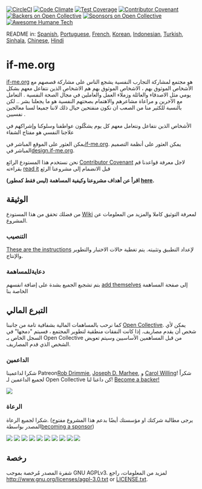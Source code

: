 [![CircleCI](https://circleci.com/gh/ifmeorg/ifme/tree/main.svg?style=svg)](https://circleci.com/gh/ifmeorg/ifme/tree/main)
[![Code Climate](https://codeclimate.com/github/ifmeorg/ifme/badges/gpa.svg)](https://codeclimate.com/github/ifmeorg/ifme)
[![Test Coverage](https://api.codeclimate.com/v1/badges/f9444a4d4116720518fe/test_coverage)](https://codeclimate.com/github/ifmeorg/ifme/test_coverage)
[![Contributor Covenant](https://img.shields.io/badge/Contributor%20Covenant-v2.1%20adopted-ff69b4.svg)](code_of_conduct.md)
[![Backers on Open Collective](https://opencollective.com/ifme/backers/badge.svg)](#backers)
[![Sponsors on Open Collective](https://opencollective.com/ifme/sponsors/badge.svg)](#sponsors)
[![Awesome Humane Tech](https://raw.githubusercontent.com/humanetech-community/awesome-humane-tech/main/humane-tech-badge.svg?sanitize=true)](https://github.com/humanetech-community/awesome-humane-tech)

README in: [Spanish](https://github.com/ifmeorg/ifme/blob/main/README-ES.md), [Portuguese](https://github.com/ifmeorg/ifme/blob/main/README-PT.md), [French](https://github.com/ifmeorg/ifme/blob/main/README-FR.md), [Korean](https://github.com/ifmeorg/ifme/blob/main/README-KO.md), [Indonesian](https://github.com/ifmeorg/ifme/blob/main/README-ID.md), [Turkish](https://github.com/ifmeorg/ifme/blob/main/README-TR.md), [Sinhala](https://github.com/ifmeorg/ifme/blob/main/README-LK.md), [Chinese](https://github.com/ifmeorg/ifme/blob/main/README-CN.md), 
[Hindi](https://github.com/ifmeorg/ifme/blob/main/README-HI.md)

# if-me.org

[if-me.org](https://www.if-me.org/)   هو مجتمع  لمشاركة التجارب النفسية 
يشجع الناس على مشاركة  قصصهم مع الأشخاص الموثوق بهم ، 
الاشخاص الموثوق بهم هم  الاشخاص الذين نتفاعل معهم بشكل يومي  مثل الاصدقاء والعائلة وزملاء العمل والعاملين في مجال الصحة النفسية .
التعامل  مع الآخرين  و مراعاة مشاعرهم والاهتمام بصحتهم النفسية  هو ما يجعلنا بشر  .. لكن بالنسبة للكثير منا  من الصعب  ان نكون منفتحين حيال ذلك
لاننا جميعا  لسنا معالجين نفسيين .


 الأشخاص الذين نتفاعل  ونتعامل معهم كل يوم يشكّلون  عواطفنا وسلوكنا  وإشراكهم في علاجنا النفسي هو مفتاج الشفاء


يمكن العثور على الموقع المباشر في[if-me.org](https://www.if-me.org/). يمكن العثور على أنظمة التصميم المباشر في[design.if-me.org](http://design.if-me.org/).

نحن نستخدم هذا المستودع الرائع [Contributor Covenant](http://contributor-covenant.org) لاجل معرفة قواعدنا  قم بقراءته
[read it](https://github.com/ifmeorg/ifme/blob/main/code_of_conduct.md)
قبل الانضمام إلى مشروعنا الرئع

**اقرأ عن أهداف مشروعنا وكيفية المساهمة (ليس فقط كمطور) [here](https://github.com/ifmeorg/ifme/blob/main/CONTRIBUTING.md).**

## الوثيقة

من فضلك تحقق من هذا المستودع [Wiki](https://github.com/ifmeorg/ifme/wiki) لمعرفة التوثيق كاملا والمزيد من المعلومات عن المشروع.

### التنصيب

[These are the instructions](https://github.com/ifmeorg/ifme/wiki/Installation) لإعداد التطبيق وتثبيته. يتم تغطية حالات الاختبار والتطوير والإنتاج.

### دعايةللمساهمة
بتم تشجبع الجميع بشدة على إضافة انفسهم [add themselves](https://github.com/ifmeorg/ifme/wiki/Contributor-Blurb)
إلى صفحة المساهمة الخاصة بنا

## التبرع المالي

كما نرحب بالمساهمات المالية بشفافية تامة من جانبنا
[Open Collective](https://opencollective.com/ifme).
يمكن لأي شخص أن يقدم مصاريف. إذا كانت النفقات منطقية لتطوير المجتمع ، فسيتم "دمجها" في السجل الخاص بـ Open Collective من قبل المساهمين الأساسيين وسيتم تعويض الشخص الذي قدم المصاريف.

### الداعمين
شكرا لداعمينا Patreon[Rob Drimmie](https://www.patreon.com/user?u=3251857),
[Joseph D. Marhee](https://www.patreon.com/user?u=2899171), و
[Carol Willing](https://www.patreon.com/user?u=202458)!
شكراً لجميع الداعمين لـ Open Collective
 كن داعنا لنا! [Become a backer!](https://opencollective.com/ifme#backer)

<a href="https://opencollective.com/ifme#backers" target="_blank"><img src="https://opencollective.com/ifme/backers.svg?width=890"></a>

### الرعاة

شكرا لجميع الرعاة. (يرجى مطالبة شركتك او مؤسستك أيضًا بدعم هذا المشروع مفتوح المصدر بواسطة[becoming a sponsor](https://opencollective.com/ifme#sponsor))

<section role="presentation">
  <a href="https://opencollective.com/ifme/sponsor/0/website" target="_blank"><img src="https://opencollective.com/ifme/sponsor/0/avatar.svg"></a>
  <a href="https://opencollective.com/ifme/sponsor/1/website" target="_blank"><img src="https://opencollective.com/ifme/sponsor/1/avatar.svg"></a>
  <a href="https://opencollective.com/ifme/sponsor/2/website" target="_blank"><img src="https://opencollective.com/ifme/sponsor/2/avatar.svg"></a>
  <a href="https://opencollective.com/ifme/sponsor/3/website" target="_blank"><img src="https://opencollective.com/ifme/sponsor/3/avatar.svg"></a>
  <a href="https://opencollective.com/ifme/sponsor/4/website" target="_blank"><img src="https://opencollective.com/ifme/sponsor/4/avatar.svg"></a>
  <a href="https://opencollective.com/ifme/sponsor/5/website" target="_blank"><img src="https://opencollective.com/ifme/sponsor/5/avatar.svg"></a>
  <a href="https://opencollective.com/ifme/sponsor/6/website" target="_blank"><img src="https://opencollective.com/ifme/sponsor/6/avatar.svg"></a>
  <a href="https://opencollective.com/ifme/sponsor/7/website" target="_blank"><img src="https://opencollective.com/ifme/sponsor/7/avatar.svg"></a>
  <a href="https://opencollective.com/ifme/sponsor/8/website" target="_blank"><img src="https://opencollective.com/ifme/sponsor/8/avatar.svg"></a>
  <a href="https://opencollective.com/ifme/sponsor/9/website" target="_blank"><img src="https://opencollective.com/ifme/sponsor/9/avatar.svg"></a>
</section>

## رخصة

شفرة المصدر مُرخصة بموجب GNU AGPLv3. لمزيد من المعلومات، راجع
http://www.gnu.org/licenses/agpl-3.0.txt or
[LICENSE.txt](https://github.com/ifmeorg/ifme/blob/main/LICENSE.txt).
